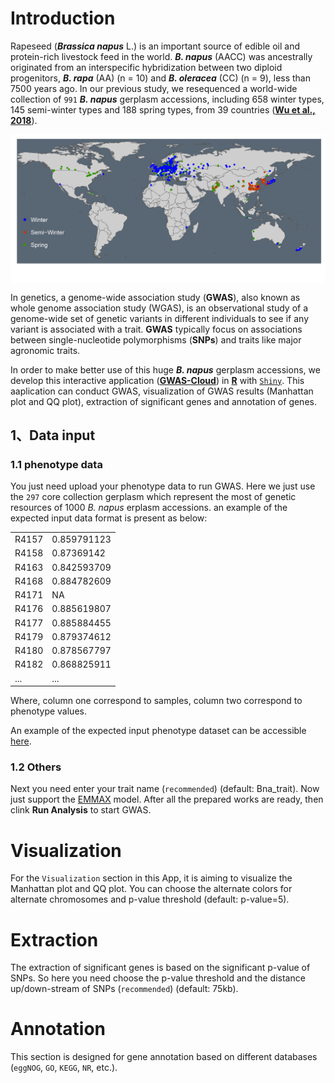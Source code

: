 # Introduction

Rapeseed (***Brassica napus*** L.) is an important source of edible oil and protein-rich livestock feed in the world. ***B. napus*** (AACC) was ancestrally originated from an interspecific hybridization between two diploid progenitors, ***B. rapa*** (AA) (n = 10) and ***B. oleracea*** (CC) (n = 9), less than 7500 years ago. In our previous study, we resequenced a world-wide collection of `991` ***B. napus*** gerplasm accessions, including 658 winter types, 145 semi-winter types and 188 spring types, from 39 countries ([**Wu et al., 2018**](https://www.sciencedirect.com/science/article/pii/S1674205218303435?via%3Dihub)).

<img src="https://raw.githubusercontent.com/YTLogos/Pic_blog/master/Bna_map.png" width="1000" hegiht="1200" align=center />

In genetics, a genome-wide association study (**GWAS**), also known as whole genome association study (WGAS), is an observational study of a genome-wide set of genetic variants in different individuals to see if any variant is associated with a trait. **GWAS** typically focus on associations between single-nucleotide polymorphisms (**SNPs**) and traits like major agronomic traits.

In order to make better use of this huge ***B. napus*** gerplasm accessions, we develop this interactive application ([**GWAS-Cloud**](http://10.75.29.165:3838/gwas/)) in [**R**](https://www.r-project.org/) with [`Shiny`](https://shiny.rstudio.com/). This aaplication can conduct GWAS, visualization of GWAS results (Manhattan plot and QQ plot), extraction of significant genes and annotation of genes.

## 1、Data input

### 1.1 phenotype data

You just need upload your phenotype data to run GWAS. Here we just use the `297` core collection gerplasm which represent the most of genetic resources of 1000 *B. napus* erplasm accessions. an example of the expected input data format is present as below:

<style>
table th:first-of-type {
	width: 100px;
}
</style>


|       |       |
| ------------- | -------------- |
|R4157|0.859791123|
|R4158|0.87369142|
|R4163|0.842593709|
|R4168|0.884782609|
|R4171|NA|
|R4176|0.885619807|
|R4177|0.885884455|
|R4179|0.879374612|
|R4180|0.878567797|
|R4182|0.868825911|
|...|...|

Where, column one correspond to samples, column two correspond to phenotype values.

An example of the expected input phenotype dataset can be accessible [here](http://10.75.29.165/lab_pub_file/file/sample_phenotype.txt).

### 1.2 Others

Next you need enter your trait name (`recommended`) (default: Bna_trait). Now just support the [EMMAX](https://genome.sph.umich.edu/wiki/EMMAX) model. After all the prepared works are ready, then clink **Run Analysis** to start GWAS.

# Visualization

For the `Visualization` section in this App, it is aiming to visualize the Manhattan plot and QQ plot. You can choose the alternate colors for alternate chromosomes and p-value threshold (default: p-value=5).

# Extraction

The extraction of significant genes is based on the significant p-value of SNPs. So here you need choose the p-value threshold and the distance up/down-stream of SNPs (`recommended`) (default: 75kb).

# Annotation

This section is designed for gene annotation based on different databases (`eggNOG`, `GO`, `KEGG`, `NR`, etc.).